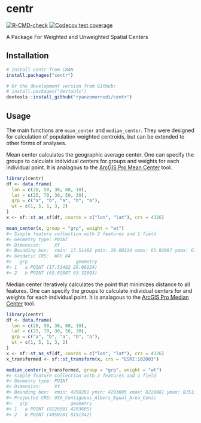 
<!-- README.md is generated from README.Rmd. Please edit that file -->

# centr

<!-- badges: start -->

[![R-CMD-check](https://github.com/ryanzomorrodi/centR/actions/workflows/R-CMD-check.yaml/badge.svg)](https://github.com/ryanzomorrodi/centR/actions/workflows/R-CMD-check.yaml)
[![Codecov test coverage](https://codecov.io/gh/ryanzomorrodi/centR/branch/main/graph/badge.svg)](https://app.codecov.io/gh/ryanzomorrodi/centR?branch=main)
<!-- badges: end -->

A Package For Weighted and Unweighted Spatial Centers

## Installation

``` r
# Install centr from CRAN
install.packages("centr")

# Or the development version from GitHub:
# install.packages("devtools")
devtools::install_github("ryanzomorrodi/centr")
```

## Usage

The main functions are `mean_center` and `median_center`. They were
designed for calculation of population weighted centroids, but can be
extended to other forms of analyses.

Mean center calculates the geographic average center. One can specify
the groups to calculate individual centers for groups and weights for
each individual point. It is analagous to the [ArcGIS Pro Mean
Center](https://pro.arcgis.com/en/pro-app/latest/tool-reference/spatial-statistics/mean-center.htm)
tool.

``` r
library(centr)
df <- data.frame(
  lon = c(20, 50, 30, 80, 10),
  lat = c(25, 70, 30, 50, 30),
  grp = c("a", "b", "a", "b", "a"),
  wt = c(1, 5, 1, 3, 2)
)
x <- sf::st_as_sf(df, coords = c("lon", "lat"), crs = 4326)

mean_center(x, group = "grp", weight = "wt")
#> Simple feature collection with 2 features and 1 field
#> Geometry type: POINT
#> Dimension:     XY
#> Bounding box:  xmin: 17.51482 ymin: 29.00224 xmax: 65.92087 ymax: 63.32603
#> Geodetic CRS:  WGS 84
#>   grp                  geometry
#> 1   a POINT (17.51482 29.00224)
#> 2   b POINT (65.92087 63.32603)
```

Median center iteratively calculates the point that minimizes distance
to all features. One can specify the groups to calculate individual
centers for and weights for each individual point. It is analagous to
the [ArcGIS Pro Median
Center](https://pro.arcgis.com/en/pro-app/latest/tool-reference/spatial-statistics/median-center.htm)
tool.

``` r
library(centr)
df <- data.frame(
  lon = c(20, 50, 30, 80, 10),
  lat = c(25, 70, 30, 50, 30),
  grp = c("a", "b", "a", "b", "a"),
  wt = c(1, 5, 1, 3, 2)
)
x <- sf::st_as_sf(df, coords = c("lon", "lat"), crs = 4326)
x_transformed <- sf::st_transform(x, crs = "ESRI:102003")

median_center(x_transformed, group = "grp", weight = "wt")
#> Simple feature collection with 2 features and 1 field
#> Geometry type: POINT
#> Dimension:     XY
#> Bounding box:  xmin: 4950281 ymin: 4293605 xmax: 8226081 ymax: 8151342
#> Projected CRS: USA_Contiguous_Albers_Equal_Area_Conic
#>   grp                geometry
#> 1   a POINT (8226081 4293605)
#> 2   b POINT (4950281 8151342)
```
